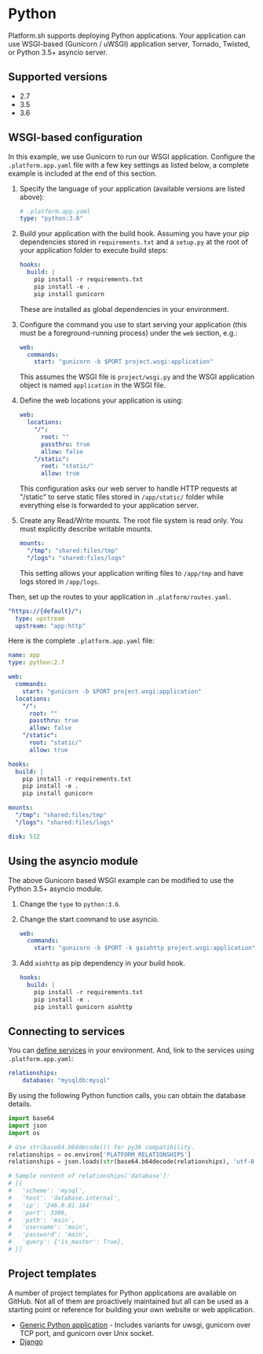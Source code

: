# Python

Platform.sh supports deploying Python applications. Your application can use
WSGI-based (Gunicorn / uWSGI) application server, Tornado, Twisted, or Python 3.5+ asyncio server.

## Supported versions

* 2.7
* 3.5
* 3.6

## WSGI-based configuration

In this example, we use Gunicorn to run our WSGI application.
Configure the `.platform.app.yaml` file with a few key settings
as listed below, a complete example is included at the end of this section.

1. Specify the language of your application (available versions are listed above):

   ```yaml
   # .platform.app.yaml
   type: "python:3.6"
   ```

2. Build your application with the build hook.
   Assuming you have your pip dependencies stored in `requirements.txt` and
   a `setup.py` at the root of your application folder to execute build steps:

   ```yaml
   hooks:
     build: |
       pip install -r requirements.txt
       pip install -e .
       pip install gunicorn
   ```

   These are installed as global dependencies in your environment.

3. Configure the command you use to start serving your application (this must
   be a foreground-running process) under the `web` section, e.g.:

   ```yaml
   web:
     commands:
       start: "gunicorn -b $PORT project.wsgi:application"
   ```

   This assumes the WSGI file is `project/wsgi.py` and
   the WSGI application object is named `application` in the WSGI file.

4. Define the web locations your application is using:

   ```yaml
   web:
     locations:
       "/":
         root: ""
         passthru: true
         allow: false
       "/static":
         root: "static/"
         allow: true
   ```

   This configuration asks our web server to handle HTTP requests at "/static"
   to serve static files stored in `/app/static/` folder
   while everything else is forwarded to your application server.

5. Create any Read/Write mounts. The root file system is read only.
   You must explicitly describe writable mounts.

   ```yaml
   mounts:
     "/tmp": "shared:files/tmp"
     "/logs": "shared:files/logs"
   ```

   This setting allows your application writing files to `/app/tmp` and
   have logs stored in `/app/logs`.

Then, set up the routes to your application in `.platform/routes.yaml`.

   ```yaml
   "https://{default}/":
     type: upstream
     upstream: "app:http"
   ```

Here is the complete `.platform.app.yaml` file:

```yaml
name: app
type: python:2.7

web:
  commands:
    start: "gunicorn -b $PORT project.wsgi:application"
  locations:
    "/":
      root: ""
      passthru: true
      allow: false
    "/static":
      root: "static/"
      allow: true

hooks:
  build: |
    pip install -r requirements.txt
    pip install -e .
    pip install gunicorn

mounts:
  "/tmp": "shared:files/tmp"
  "/logs": "shared:files/logs"

disk: 512
```

## Using the asyncio module

The above Gunicorn based WSGI example can be modified to
use the Python 3.5+ asyncio module.

1. Change the `type` to `python:3.6`.
2. Change the start command to use asyncio.

   ```yaml
   web:
     commands:
       start: "gunicorn -b $PORT -k gaiohttp project.wsgi:application"
   ```

3. Add `aiohttp` as pip dependency in your build hook.

   ```yaml
   hooks:
     build: |
       pip install -r requirements.txt
       pip install -e .
       pip install gunicorn aiohttp
   ```

## Connecting to services

You can [define services](/configuration/services.md) in your environment.
And, link to the services using `.platform.app.yaml`:

```yaml
relationships:
    database: "mysqldb:mysql"
```

By using the following Python function calls, you can obtain the
database details.

```python
import base64
import json
import os

# Use str(base64.b64decode()) for py3k compatibility.
relationships = os.environ['PLATFORM_RELATIONSHIPS']
relationships = json.loads(str(base64.b64decode(relationships), 'utf-8'))

# Sample content of relationships['database']:
# [{
#   'scheme': 'mysql',
#   'host': 'database.internal',
#   'ip': '246.0.81.164'
#   'port': 3306,
#   'path': 'main',
#   'username': 'main',
#   'password': 'main',
#   'query': {'is_master': True},
# }]
```

## Project templates

A number of project templates for Python applications are available on GitHub.  Not all of them are proactively maintained but all can be used as a starting point or reference for building your own website or web application.

* [Generic Python application](https://github.com/platformsh/platformsh-example-python) - Includes variants for uwsgi, gunicorn over TCP port, and gunicorn over Unix socket.
* [Django](https://github.com/platformsh/platformsh-example-django)
